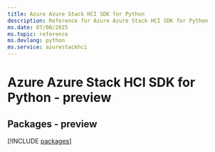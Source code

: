 ```yaml
---
title: Azure Azure Stack HCI SDK for Python
description: Reference for Azure Azure Stack HCI SDK for Python
ms.date: 07/08/2025
ms.topic: reference
ms.devlang: python
ms.service: azurestackhci
---
```

# Azure Azure Stack HCI SDK for Python - preview
## Packages - preview
[!INCLUDE [packages](azure-stack-hci-index.md)]